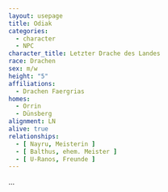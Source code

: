 ```yaml
---
layout: usepage
title: Odiak
categories:
  - character
  - NPC
character_title: Letzter Drache des Landes
race: Drachen
sex: m/w
height: "5"
affiliations:
  - Drachen Faergrias
homes:
  - Orrin
  - Dünsberg
alignment: LN
alive: true
relationships:
  - [ Nayru, Meisterin ]
  - [ Balthus, ehem. Meister ]
  - [ U-Ranos, Freunde ]
---
```


...